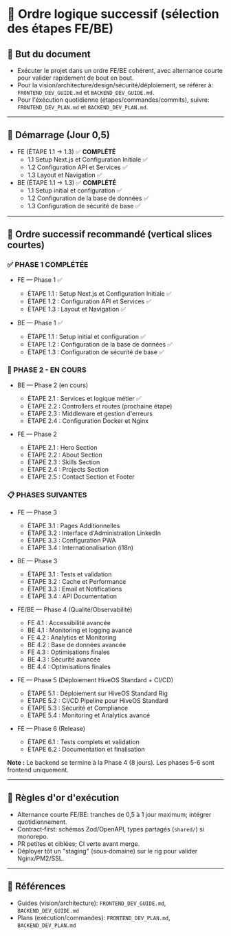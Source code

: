 # 📑 Ordre logique successif (sélection des étapes FE/BE)

## 🎯 But du document
- Exécuter le projet dans un ordre FE/BE cohérent, avec alternance courte pour valider rapidement de bout en bout.
- Pour la vision/architecture/design/sécurité/déploiement, se référer à: `FRONTEND_DEV_GUIDE.md` et `BACKEND_DEV_GUIDE.md`.
- Pour l'éxécution quotidienne (étapes/commandes/commits), suivre: `FRONTEND_DEV_PLAN.md` et `BACKEND_DEV_PLAN.md`.

---
## 🚦 Démarrage (Jour 0,5)
- FE (ÉTAPE 1.1 → 1.3) ✅ **COMPLÉTÉ**
  - 1.1 Setup Next.js et Configuration Initiale ✅
  - 1.2 Configuration API et Services ✅
  - 1.3 Layout et Navigation ✅
- BE (ÉTAPE 1.1 → 1.3) ✅ **COMPLÉTÉ**
  - 1.1 Setup initial et configuration ✅
  - 1.2 Configuration de la base de données ✅
  - 1.3 Configuration de sécurité de base ✅

---
## 🔁 Ordre successif recommandé (vertical slices courtes)

### ✅ PHASE 1 COMPLÉTÉE
- FE — Phase 1 ✅
  - ÉTAPE 1.1 : Setup Next.js et Configuration Initiale ✅
  - ÉTAPE 1.2 : Configuration API et Services ✅
  - ÉTAPE 1.3 : Layout et Navigation ✅

- BE — Phase 1 ✅
  - ÉTAPE 1.1 : Setup initial et configuration ✅
  - ÉTAPE 1.2 : Configuration de la base de données ✅
  - ÉTAPE 1.3 : Configuration de sécurité de base ✅

### 🔄 PHASE 2 - EN COURS
- BE — Phase 2 (en cours)
  - ÉTAPE 2.1 : Services et logique métier ✅
  - ÉTAPE 2.2 : Controllers et routes (prochaine étape)
  - ÉTAPE 2.3 : Middleware et gestion d'erreurs
  - ÉTAPE 2.4 : Configuration Docker et Nginx

- FE — Phase 2
  - ÉTAPE 2.1 : Hero Section
  - ÉTAPE 2.2 : About Section
  - ÉTAPE 2.3 : Skills Section
  - ÉTAPE 2.4 : Projects Section
  - ÉTAPE 2.5 : Contact Section et Footer

### 📋 PHASES SUIVANTES
- FE — Phase 3
  - ÉTAPE 3.1 : Pages Additionnelles
  - ÉTAPE 3.2 : Interface d'Administration LinkedIn
  - ÉTAPE 3.3 : Configuration PWA
  - ÉTAPE 3.4 : Internationalisation (i18n)

- BE — Phase 3
  - ÉTAPE 3.1 : Tests et validation
  - ÉTAPE 3.2 : Cache et Performance
  - ÉTAPE 3.3 : Email et Notifications
  - ÉTAPE 3.4 : API Documentation

- FE/BE — Phase 4 (Qualité/Observabilité)
  - FE 4.1 : Accessibilité avancée
  - BE 4.1 : Monitoring et logging avancé
  - FE 4.2 : Analytics et Monitoring
  - BE 4.2 : Base de données avancée
  - FE 4.3 : Optimisations finales
  - BE 4.3 : Sécurité avancée
  - BE 4.4 : Optimisations finales

- FE — Phase 5 (Déploiement HiveOS Standard + CI/CD)
  - ÉTAPE 5.1 : Déploiement sur HiveOS Standard Rig
  - ÉTAPE 5.2 : CI/CD Pipeline pour HiveOS Standard
  - ÉTAPE 5.3 : Sécurité et Compliance
  - ÉTAPE 5.4 : Monitoring et Analytics avancé

- FE — Phase 6 (Release)
  - ÉTAPE 6.1 : Tests complets et validation
  - ÉTAPE 6.2 : Documentation et finalisation

**Note :** Le backend se termine à la Phase 4 (8 jours). Les phases 5-6 sont frontend uniquement.

---
## 🧭 Règles d'or d'exécution
- Alternance courte FE/BE: tranches de 0,5 à 1 jour maximum; intégrer quotidiennement.
- Contract‑first: schémas Zod/OpenAPI, types partagés (`shared/`) si monorepo.
- PR petites et ciblées; CI verte avant merge.
- Déployer tôt un "staging" (sous‑domaine) sur le rig pour valider Nginx/PM2/SSL.

---
## 🔗 Références
- Guides (vision/architecture): `FRONTEND_DEV_GUIDE.md`, `BACKEND_DEV_GUIDE.md`
- Plans (exécution/commandes): `FRONTEND_DEV_PLAN.md`, `BACKEND_DEV_PLAN.md`

